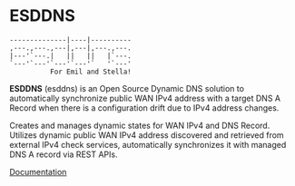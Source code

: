 ESDDNS
======

    --------------|----|----------
    ,---.,---.,---|,---|,---.,---.
    |---'`---.|   ||   ||   |`---.
    `---'`---'`---'`---'`   '`---'
              For Emil and Stella!

**ESDDNS** (esddns) is an Open Source Dynamic DNS solution to automatically synchronize public 
WAN IPv4 address with a target DNS A Record when there is a configuration drift 
due to IPv4 address changes. 

Creates and manages dynamic states for WAN IPv4 and DNS Record.  
Utilizes dynamic public WAN IPv4 address discovered and retrieved from 
external IPv4 check services, automatically synchronizes it with 
managed DNS A record via REST APIs.

[Documentation](https://sqe.github.io/esddns/)
